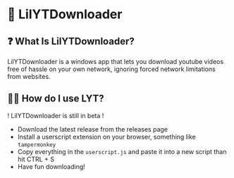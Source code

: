 # 🎥 LilYTDownloader

## ❓ What Is LilYTDownloader?

LilYTDownloader is a windows app that lets you download youtube videos free of hassle on your own network, ignoring forced network limitations from websites.

## 🏃‍♂️ How do I use LYT?

! LilYTDownloader is still in beta !

* Download the latest release from the releases page
* Install a userscript extension on your browser, something like `tampermonkey`
* Copy everything in the `userscript.js` and paste it into a new script than hit CTRL + S
* Have fun downloading!